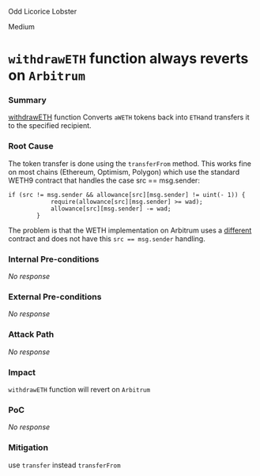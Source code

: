 Odd Licorice Lobster

Medium

# `withdrawETH` function always reverts on `Arbitrum`

### Summary

[withdrawETH](https://github.com/sherlock-audit/2025-01-aave-v3-3/blob/main/aave-v3-origin/src/contracts/helpers/WrappedTokenGatewayV3.sol#L55C12-L55C23) function Converts `aWETH` tokens back into `ETH`and transfers it to the specified recipient. 

### Root Cause

The token transfer is done using the `transferFrom` method. This works fine on most chains (Ethereum, Optimism, Polygon) which use the standard WETH9 contract that handles the case src == msg.sender:

```solidity
if (src != msg.sender && allowance[src][msg.sender] != uint(- 1)) {
            require(allowance[src][msg.sender] >= wad);
            allowance[src][msg.sender] -= wad;
        }
```

The problem is that the WETH implementation on Arbitrum uses a [different](https://arbiscan.io/address/0x8b194beae1d3e0788a1a35173978001acdfba668#code) contract and does not have this `src == msg.sender` handling.



### Internal Pre-conditions

_No response_

### External Pre-conditions

_No response_

### Attack Path

_No response_

### Impact

`withdrawETH` function will revert on `Arbitrum`

### PoC

_No response_

### Mitigation

use `transfer` instead `transferFrom` 
